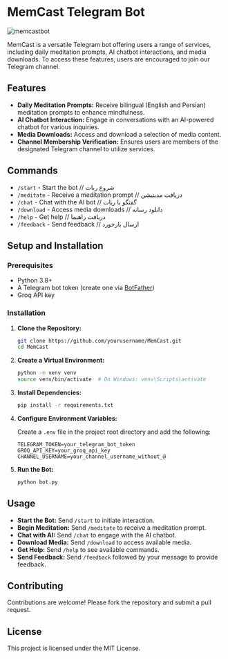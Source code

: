 # MemCast Telegram Bot
![memcastbot](https://github.com/user-attachments/assets/6532f75d-263c-41b3-a394-612f22ac3d0f)

MemCast is a versatile Telegram bot offering users a range of services, including daily meditation prompts, AI chatbot interactions, and media downloads. To access these features, users are encouraged to join our Telegram channel.

## Features

- **Daily Meditation Prompts:** Receive bilingual (English and Persian) meditation prompts to enhance mindfulness.
- **AI Chatbot Interaction:** Engage in conversations with an AI-powered chatbot for various inquiries.
- **Media Downloads:** Access and download a selection of media content.
- **Channel Membership Verification:** Ensures users are members of the designated Telegram channel to utilize services.

## Commands

- `/start` - Start the bot // شروع ربات
- `/meditate` - Receive a meditation prompt // دریافت مدیتیشن
- `/chat` - Chat with the AI bot // گفتگو با ربات
- `/download` - Access media downloads // دانلود رسانه
- `/help` - Get help // دریافت راهنما
- `/feedback` - Send feedback // ارسال بازخورد

## Setup and Installation

### Prerequisites

- Python 3.8+
- A Telegram bot token (create one via [BotFather](https://t.me/BotFather))
- Groq API key

### Installation

1. **Clone the Repository:**

   ```bash
   git clone https://github.com/yourusername/MemCast.git
   cd MemCast
   ```

2. **Create a Virtual Environment:**

   ```bash
   python -m venv venv
   source venv/bin/activate  # On Windows: venv\Scripts\activate
   ```

3. **Install Dependencies:**

   ```bash
   pip install -r requirements.txt
   ```

4. **Configure Environment Variables:**

   Create a `.env` file in the project root directory and add the following:

   ```env
   TELEGRAM_TOKEN=your_telegram_bot_token
   GROQ_API_KEY=your_groq_api_key
   CHANNEL_USERNAME=your_channel_username_without_@
   ```

5. **Run the Bot:**

   ```bash
   python bot.py
   ```

## Usage

- **Start the Bot:** Send `/start` to initiate interaction.
- **Begin Meditation:** Send `/meditate` to receive a meditation prompt.
- **Chat with AI:** Send `/chat` to engage with the AI chatbot.
- **Download Media:** Send `/download` to access available media.
- **Get Help:** Send `/help` to see available commands.
- **Send Feedback:** Send `/feedback` followed by your message to provide feedback.

## Contributing

Contributions are welcome! Please fork the repository and submit a pull request.

## License

This project is licensed under the MIT License.

